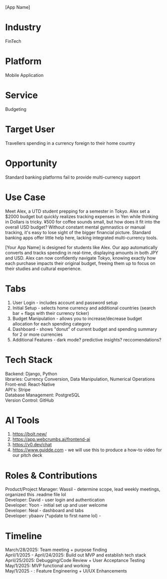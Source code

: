 [App Name]

# Industry
FinTech 
# Platform
Mobile Application 
# Service
Budgeting
# Target User
Travellers spending in a currency foreign to their home country 
# Opportunity
Standard banking platforms fail to provide multi-currency support 

# Use Case 
Meet Alex, a UTD student prepping for a semester in Tokyo. Alex set a $2000 budget but quickly realizes tracking expenses in Yen while thinking in Dollars is tricky. ¥500 for coffee sounds small, but how does it fit into the overall USD budget? Without constant mental gymnastics or manual tracking, it's easy to lose sight of the bigger financial picture. Standard banking apps offer little help here, lacking integrated multi-currency tools.

[Your App Name] is designed for students like Alex. Our app automatically converts and tracks spending in real-time, displaying amounts in both JPY and USD. Alex can now confidently navigate Tokyo, knowing exactly how each purchase impacts their original budget, freeing them up to focus on their studies and cultural experience.


# Tabs
1) User Login - includes account and password setup
2) Initial Setup - selects home currency and additional countries (search bar + flags with their currency ticker)
4) Budget Manipulation - allows you to increase/decrease budget allocation for each spending category
5) Dashboard - shows "donut" of current budget and spending summary for 2 or more currencies
6) Additional Features - dark mode? predictive insights? reccomendations? 

# Tech Stack
Backend: Django, Python    
libraries: Currency Conversion, Data Manipulation, Numerical Operations     
Front-end: React-Native  
API's: Stripe  
Database Management: PostgreSQL  
Version Control: GitHub   

# AI Tools
1. https://bolt.new/  
2. https://app.webcrumbs.ai/frontend-ai
3. https://v0.dev/chat
4. https://www.guidde.com - we will use this to produce a how-to video for our pitch deck

# Roles & Contributions      
Product/Project Manager: Wassil - determine scope, lead weekly meetings, organized this .readme file lol        
Developer: David - user login and authentication          
Developer: Yoon - initial set up and user welcome     
Developer: Neal - dashboard and tabs     
Developer: ybaavv (*update to first name lol) -    

# Timeline
March/28/2025: Team meeting + purpose finding      
April/1/2025 - April/24/2025: Build out MVP and establish tech stack    
April/25/2025:  Debugging/Code Review + User Acceptance Testing    
May/1/2025: MVP functional and working    
May/1/2025 - : Feature Engineering + UI/UX Enhancements     






